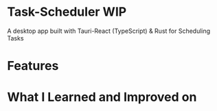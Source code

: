 # Task-Scheduler WIP

A desktop app built with Tauri-React (TypeScript) & Rust for Scheduling Tasks 

# Features

# What I Learned and Improved on

